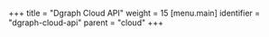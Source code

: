 +++
title = "Dgraph Cloud API"
weight = 15
[menu.main]
  identifier = "dgraph-cloud-api"
  parent = "cloud"
+++

